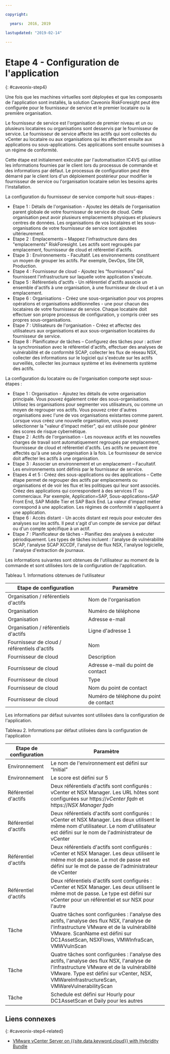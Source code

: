 ```yaml
---

copyright:

  years:  2016, 2019

lastupdated: "2019-02-14"

---
```


# Etape 4 - Configuration de l'application
{: #caveonix-step4}

Une fois que les machines virtuelles sont déployées et que les composants de l'application sont installés, la solution Caveonix RiskForesight peut être configurée pour le fournisseur de service et le premier locataire ou la première organisation.

Le fournisseur de service est l'organisation de premier niveau et un ou plusieurs locataires ou organisations sont desservis par le fournisseur de service. Le fournisseur de service affecte les actifs qui sont collectés du vCenter au locataire ou aux organisations qui les affectent ensuite aux applications ou sous-applications. Ces applications sont ensuite soumises à un régime de conformité.

Cette étape est initialement exécutée par l'automatisation IC4VS qui utilise les informations fournies par le client lors du processus de commande et des informations par défaut. Le processus de configuration peut être démarré par le client lors d'un déploiement postérieur pour modifier le fournisseur de service ou l'organisation locataire selon les besoins après l'installation.

La configuration du fournisseur de service comporte huit sous-étapes :
-	Etape 1 : Détails de l'organisation - Ajoutez les détails de l'organisation parent globale de votre fournisseur de service de cloud. Cette organisation peut avoir plusieurs emplacements physiques et plusieurs centres de données. Les organisations de vos locataires et les sous-organisations de votre fournisseur de service sont ajoutées ultérieurement.
-	Etape 2 : Emplacements – Mappez l'infrastructure dans des "emplacements" RiskForesight. Les actifs sont regroupés par emplacement, fournisseur de cloud et référentiel d'actifs.
-	Etape 3 : Environnements - Facultatif. Les environnements constituent un moyen de grouper les actifs. Par exemple, DevOps, Site DR, Production.
-	Etape 4 : Fournisseur de cloud - Ajoutez les “fournisseurs” qui fournissent l'infrastructure sur laquelle votre application s'exécute.
-	Etape 5 : Référentiels d'actifs - Un référentiel d'actifs associe un ensemble d'actifs à une organisation, à une fournisseur de cloud et à un emplacement.
-	Etape 6 : Organisations - Créez une sous-organisation pour vos propres opérations et organisations additionnelles - une pour chacun des locataires de votre fournisseur de service. Chaque locataire doit effectuer son propre processus de configuration, y compris créer ses propres sous-organisations.
-	Etape 7 : Utilisateurs de l'organisation - Créez et affectez des utilisateurs aux organisations et aux sous-organisation locataires du fournisseur de service.
-	Etape 8 : Planificateur de tâches – Configurez des tâches pour : activer la synchronisation avec le référentiel d'actifs, effectuer des analyses de vulnérabilité et de conformité SCAP, collecter les flux de réseau NSX, collecter des informations sur le logiciel qui s'exécute sur les actifs surveillés, collecter les journaux système et les événements système des actifs.

La configuration du locataire ou de l'organisation comporte sept sous-étapes :

-	Etape 1 : Organisation - Ajoutez les détails de votre organisation principale. Vous pouvez également créer des sous-organisations. Utilisez les organisations pour segmenter vos utilisateurs, ou comme un moyen de regrouper vos actifs. Vous pouvez créer d'autres organisations avec l'une de vos organisations existantes comme parent. Lorsque vous créez une nouvelle organisation, vous pouvez sélectionner la "valeur d'impact métier", qui est utilisée pour générer des scores de risque cybernétique.
-	Etape 2 : Actifs de l'organisation - Les nouveaux actifs et les nouvelles charges de travail sont automatiquement regroupés par emplacement, fournisseur de cloud et référentiel d'actifs. Les actifs ne peuvent être affectés qu'à une seule organisation à la fois. Le fournisseur de service doit affecter les actifs à une organisation.
-	Etape 3 : Associer un environnement et un emplacement – Facultatif. Les environnements sont définis par le fournisseur de service.
-	Etapes 4 et 5 : Créez des sous-applications ou des applications – Cette étape permet de regrouper des actifs par emplacements ou organisations et de voir les flux et les politiques qui leur sont associés. Créez des applications qui correspondent à des services IT ou commerciaux. Par exemple, Application=SAP, Sous-applications=SAP Front End, SAP Middle Tier et SAP Back End. La valeur d'impact métier correspond à une application. Les régimes de conformité s'appliquent à une application. 
-	Etape 6 : Accès distant - Un accès distant est requis pour exécuter des analyses sur les actifs. Il peut s'agit d'un compte de service par défaut ou d'un compte spécifique à un actif.
-	Etape 7 : Planificateur de tâches - Planifiez des analyses à exécuter périodiquement. Les types de tâches incluent : l'analyse de vulnérabilité SCAP, l'analyse SCAP XCCDF, l'analyse de flux NSX, l'analyse logicielle, l'analyse d'extraction de journaux.

Les informations suivantes sont obtenues de l'utilisateur au moment de la commande et sont utilisées lors de la configuration de l'application.

Tableau 1. Informations obtenues de l'utilisateur

|Etape de configuration |Paramètre |
|---|---|
|Organisation / référentiels d'actifs  |Nom de l'organisation |
|Organisation |Numéro de téléphone |
|Organisation |Adresse e-mail |
|Organisation / référentiels d'actifs |Ligne d'adresse 1 |
|Fournisseur de cloud / référentiels d'actifs |Nom |
|Fournisseur de cloud |Description |
|Fournisseur de cloud |Adresse e-mail du point de contact |
|Fournisseur de cloud |Type|
|Fournisseur de cloud |Nom du point de contact |
|Fournisseur de cloud |Numéro de téléphone du point de contact |

Les informations par défaut suivantes sont utilisées dans la configuration de l'application.

Tableau 2. Informations par défaut utilisées dans la configuration de l'application

|Etape de configuration |Paramètre |
|---|---|
|Environnement |Le nom de l'environnement est défini sur “Initial”|
|Environnement | Le score est défini sur 5|
|Référentiel d'actifs |Deux référentiels d'actifs sont configurés : vCenter et NSX Manager. Les URL hôtes sont configurées sur https://*vCenter fqdn* et https://*NSX Manager fqdn*|
|Référentiel d'actifs |Deux référentiels d'actifs sont configurés : vCenter et NSX Manager. Les deux utilisent le même nom d'utilisateur. Le nom d'utilisateur est défini sur le nom de l'administrateur de vCenter|
|Référentiel d'actifs |Deux référentiels d'actifs sont configurés : vCenter et NSX Manager. Les deux utilisent le même mot de passe. Le mot de passe est défini sur le mot de passe de l'administrateur de vCenter
|Référentiel d'actifs |Deux référentiels d'actifs sont configurés : vCenter et NSX Manager. Les deux utilisent le même mot de passe. Le type est défini sur vCenter pour un référentiel et sur NSX pour l'autre
|Tâche |Quatre tâches sont configurées : l'analyse des actifs, l'analyse des flux NSX, l'analyse de l'infrastructure VMware et de la vulnérabilité VMware. ScanName est défini sur DC1AssetScan, NSXFlows, VMWInfraScan, VMWVulnScan |
|Tâche |Quatre tâches sont configurées : l'analyse des actifs, l'analyse des flux NSX, l'analyse de l'infrastructure VMware et de la vulnérabilité VMware. Type est défini sur vCenter, NSX, VMWareInfrastructureScan, VMWareVulnerabilityScan |
|Tâche |Schedule est défini sur Hourly pour DC1AssetScan et Daily pour les autres |

## Liens connexes
{: #caveonix-step4-related}

* [VMware vCenter Server on {{site.data.keyword.cloud}} with Hybridity Bundle](/docs/services/vmwaresolutions/archiref/vcs/vcs-hybridity-intro.html)

